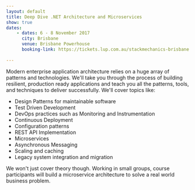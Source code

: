 ```yaml
---
layout: default
title: Deep Dive .NET Architecture and Microservices
show: true
dates:
    - dates: 6 - 8 November 2017
      city: Brisbane
      venue: Brisbane Powerhouse
      booking-link: https://tickets.lup.com.au/stackmechanics-brisbane
    
---
```

Modern enterprise application architecture relies on a huge array of patterns and technologies. We'll take you through the process of building resilient, production ready applications and teach you all the patterns, tools, and techniques to deliver successfully.
We'll cover topics like:

* Design Patterns for maintainable software
* Test Driven Development
* DevOps practices such as Monitoring and Instrumentation
* Continuous Deployment
* Configuration patterns
* REST API Implementation
* Microservices
* Asynchronous Messaging
* Scaling and caching
* Legacy system integration and migration

We won't just cover theory though. Working in small groups, course participants will build a microservice architecture to solve a real world business problem.

